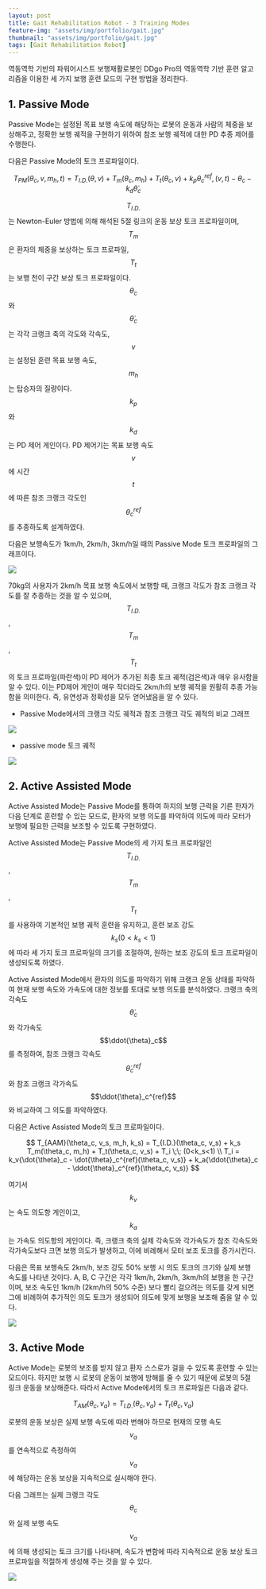 ```yaml
---
layout: post
title: Gait Rehabilitation Robot - 3 Training Modes
feature-img: "assets/img/portfolio/gait.jpg"
thumbnail: "assets/img/portfolio/gait.jpg"
tags: [Gait Rehabilitation Robot]
---
```


역동역학 기반의 파워어시스트 보행재활로봇인 DDgo Pro의 역동역학 기반 훈련 알고리즘을 이용한 세 가지 보행 훈련 모드의 구현 방법을 정리한다.

## 1. Passive Mode

Passive Mode는 설정된 목표 보행 속도에 해당하는 로봇의 운동과 사람의 체중을 보상해주고, 정확한 보행 궤적을 구현하기 위하여 참조 보행 궤적에 대한 PD 추종 제어를 수행한다.

다음은 Passive Mode의 토크 프로파일이다.

$$
T_{PM}(\theta_c, v, m_h, t) = T_{I.D.}(\theta,v) + T_m(\theta_c,m_h) + T_t(\theta_c, v) + k_p{\theta_c^{ref},(v,t) - \theta_c} - k_d \dot{\theta}_c
$$

$$T_{I.D.}$$는 Newton-Euler 방법에 의해 해석된 5절 링크의 운동 보상 토크 프로파일이며, $$T_m$$은 환자의 체중을 보상하는 토크 프로파일, $$T_t$$는 보행 천이 구간 보상 토크 프로파일이다. $$\theta_c$$와 $$\dot{\theta}_c$$는 각각 크랭크 축의 각도와 각속도, $$v$$는 설정된 훈련 목표 보행 속도, $$m_h$$는 탑승자의 질량이다. $$k_p$$와 $$k_d$$는 PD 제어 게인이다. PD 제어기는 목표 보행 속도 $$v$$에 시간 $$t$$에 따른 참조 크랭크 각도인 $$\theta_c^{ref}$$를 추종하도록 설계하였다.

다음은 보행속도가 1km/h, 2km/h, 3km/h일 때의 Passive Mode 토크 프로파일의 그래프이다.

<img src="/assets/img/posts/230624_passive_mode.png">

70kg의 사용자가 2km/h 목표 보행 속도에서 보행할 때, 크랭크 각도가 참조 크랭크 각도를 잘 추종하는 것을 알 수 있으며, $$T_{I.D.}$$, $$T_m$$, $$T_t$$의 토크 프로파일(파란색)이 PD 제어가 추가된 최종 토크 궤적(검은색)과 매우 유사함을 알 수 있다. 이는 PD제어 게인이 매우 작더라도 2km/h의 보행 궤적을 원활히 추종 가능함을 의미한다. 즉, 유연성과 정확성을 모두 얻어냈음을 알 수 있다.

* Passive Mode에서의 크랭크 각도 궤적과 참조 크랭크 각도 궤적의 비교 그래프

<img src="/assets/img/posts/230624_compare_ref.png">

* passive mode 토크 궤적

<img src="/assets/img/posts/230624_actual_passive_torque.png">

## 2. Active Assisted Mode

Active Assisted Mode는 Passive Mode를 통하여 하지의 보행 근력을 기른 한자가 다음 단계로 훈련할 수 있는 모드로, 환자의 보행 의도를 파악하여 의도에 따라 모터가 보행에 필요한 근력을 보조할 수 있도록 구현하였다.

Active Assisted Mode는 Passive Mode의 세 가지 토크 프로파일인 $$T_{I.D.}$$, $$T_m$$, $$T_t$$를 사용하여 기본적인 보행 궤적 훈련을 유지하고, 훈련 보조 강도 $$k_s(0<k_s<1)$$에 따라 세 가지 토크 프로파일의 크기를 조절하여, 원하는 보조 강도의 토크 프로파일이 생성되도록 하였다.

Active Assisted Mode에서 환자의 의도를 파악하기 위해 크랭크 운동 상태를 파악하여 현재 보행 속도와 가속도에 대한 정보를 토대로 보행 의도를 분석하였다. 크랭크 축의 각속도 $$\dot{\theta}_c$$와 각가속도 $$\ddot{\theta}_c$$를 측정하여, 참조 크랭크 각속도 $$\dot{\theta}_c^{ref}$$와 참조 크랭크 각가속도 $$\ddot{\theta}_c^{ref}$$와 비교하여 그 의도를 파악하였다.

다음은 Active Assisted Mode의 토크 프로파일이다.

$$
T_{AAM}(\theta_c, v_s, m_h, k_s) = T_{I.D.}(\theta_c, v_s) + k_s T_m(\theta_c, m_h) + T_t(\theta_c, v_s) + T_i \;\; (0<k_s<1) \\
T_i = k_v{\dot{\theta}_c - \dot{\theta}_c^{ref}(\theta_c, v_s)} + k_a{\ddot{\theta}_c - \ddot{\theta}_c^{ref}(\theta_c, v_s)}
$$

여기서 $$k_v$$는 속도 의도항 게인이고, $$k_a$$는 가속도 의도항의 게인이다. 즉, 크랭크 축의 실제 각속도와 각가속도가 참조 각속도와 각가속도보다 크면 보행 의도가 발생하고, 이에 비례해서 모터 보조 토크를 증가시킨다.

다음은 목표 보행속도 2km/h, 보조 강도 50% 보행 시 의도 토크의 크기와 실제 보행 속도를 나타낸 것이다. A, B, C 구간은 각각 1km/h, 2km/h, 3km/h의 보행을 한 구간이며, 보조 속도인 1km/h (2km/h의 50% 수준) 보다 빨리 걸으려는 의도를 갖게 되면 그에 비례하여 추가적인 의도 토크가 생성되어 의도에 맞게 보행을 보조해 줌을 알 수 있다.

<img src="/assets/img/posts/230624_intention_torque.png">

## 3. Active Mode

Active Mode는 로봇의 보조를 받지 않고 환자 스스로가 걸을 수 있도록 훈련할 수 있는 모드이다. 하지만 보행 시 로봇의 운동이 보행에 방해를 줄 수 있기 때문에 로봇의 5절 링크 운동을 보상해준다. 따라서 Active Mode에서의 토크 프로파일은 다음과 같다.

$$
T_{AM}(\theta_c,v_a) = T_{I.D.}(\theta_c, v_a) + T_t(\theta_c, v_a)
$$

로봇의 운동 보상은 실제 보행 속도에 따라 변해야 하므로 현재의 모행 속도 $$v_a$$를 연속적으로 측정하여 $$v_a$$에 해당하는 운동 보상을 지속적으로 실시해야 한다.

다음 그래프는 실제 크랭크 각도 $$\theta_c$$와 실제 보행 속도 $$v_a$$에 의해 생성되는 토크 크기를 나타내며, 속도가 변함에 따라 지속적으로 운동 보상 토크프로파일을 적절하게 생성해 주는 것을 알 수 있다.

<img src="/assets/img/posts/230624_active_mode_torque.png">